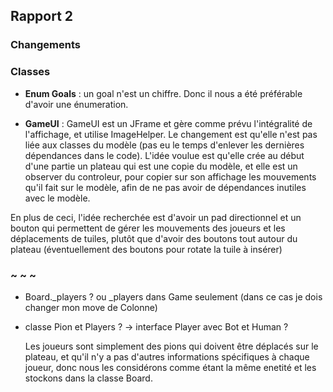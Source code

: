 Rapport 2
-------------------
### Changements


###  Classes
- **Enum Goals** : un goal n'est un chiffre. Donc il nous a été préférable d'avoir une énumeration.

- **GameUI** : GameUI est un JFrame et gère comme prévu l'intégralité de l'affichage, et utilise ImageHelper. Le changement est qu'elle n'est pas liée aux classes    du modèle (pas eu le temps d'enlever les dernières dépendances dans le code). L'idée voulue est qu'elle crée au début d'une partie un plateau qui est une copie du modèle, et elle est un observer du controleur, pour copier sur son affichage les mouvements qu'il fait sur le modèle, afin de ne pas avoir de dépendances inutiles avec le modèle.

En plus de ceci, l'idée recherchée est d'avoir un pad directionnel et un bouton qui permettent de gérer les mouvements des joueurs et les déplacements de tuiles, plutôt que d'avoir des boutons tout autour du plateau (éventuellement des boutons pour rotate la tuile à insérer) 

### ~ ~ ~
- Board._players ? ou _players dans Game seulement (dans ce cas je dois changer mon move de Colonne)

- classe Pion et Players ? -> interface Player avec Bot et Human ?

  Les joueurs sont simplement des pions qui doivent être déplacés sur le plateau, et qu'il n'y a pas d'autres informations spécifiques à chaque joueur, donc nous les considérons comme étant la même enetité et les stockons dans la classe Board.


